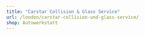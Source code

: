 ```yaml
---
title: "Carstar Collision & Glass Service"
url: /london/carstar-collision-und-glass-service/
shop: Autowerkstatt
---
```

